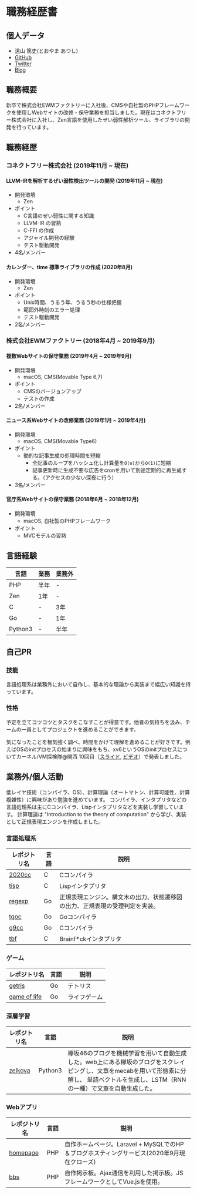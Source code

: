 # 職務経歴書

## 個人データ

* 遠山 篤史(とおやま あつし)
* [GitHub](https://github.com/Toasa)
* [Twitter](https://twitter.com/toasa_3)
* [Blog](https://toasa3.hatenablog.com/)


## 職務概要

新卒で株式会社EWMファクトリーに入社後、CMSや自社製のPHPフレームワークを使用しWebサイトの改修・保守業務を担当しました。現在はコネクトフリー株式会社に入社し、Zen言語を使用したぜい弱性解析ツール、ライブラリの開発を行っています。

## 職務経歴

### コネクトフリー株式会社 (2019年11月 ~ 現在)

#### LLVM-IRを解析するぜい弱性検出ツールの開発 (2019年11月 ~ 現在)
  - 開発環境
    - Zen
  - ポイント
    - C言語のぜい弱性に関する知識
    - LLVM-IR の習熟
    - C-FFI の作成
    - アジャイル開発の経験
    - テスト駆動開発
  - 4名/メンバー

#### カレンダー、time 標準ライブラリの作成 (2020年8月)
  - 開発環境
    - Zen
  - ポイント
    - Unix時間、うるう年、うるう秒の仕様把握
    - 範囲外時刻のエラー処理
    - テスト駆動開発
  - 2名/メンバー

### 株式会社EWMファクトリー (2018年4月 ~ 2019年9月)

#### 複数Webサイトの保守業務 (2019年4月 ~ 2019年9月)
  - 開発環境
    - macOS, CMS(Movable Type 6,7)
  - ポイント
    - CMSのバージョンアップ
    - テストの作成
  - 2名/メンバー

#### ニュース系Webサイトの改修業務 (2019年1月 ~ 2019年4月)
  - 開発環境
    - macOS, CMS(Movable Type6)
  - ポイント
    - 動的な記事生成の処理時間を短縮
      - 全記事のループをハッシュ化し計算量を`O(n)`から`O(1)`に短縮
      - 記事更新時に生成不要な広告をcronを用いて別途定期的に再生成する。（アクセスの少ない深夜に行う）
  - 3名/メンバー

#### 官庁系Webサイトの保守業務 (2018年6月 ~ 2018年12月)
  - 開発環境
    - macOS, 自社製のPHPフレームワーク
  - ポイント
    - MVCモデルの習熟

## 言語経験

|言語|業務|業務外|
|---|---|---|
|PHP|半年|-|
|Zen|1年|-|
|C|-|3年|
|Go|-|1年|
|Python3|-|半年|

## 自己PR

### 技能

言語処理系は業務外において自作し、基本的な理論から実装まで幅広い知識を持っています。

### 性格

予定を立てコツコツとタスクをこなすことが得意です。他者の気持ちを汲み、チームの一員としてプロジェクトを進めることができます。

気になったことを根気強く調べ、時間をかけて理解を進めることが好きです。例えばOSのinitプロセスの始まりに興味をもち、xv6というOSのinitプロセスについてカーネル/VM探検隊@関西 10回目（[スライド](https://speakerdeck.com/toasa/xv6-initpurosesu-kotohazime), [ビデオ](https://youtu.be/J-pF4fg3r04?t=1750)）で発表しました。

## 業務外/個人活動

低レイヤ技術（コンパイラ、OS）、計算理論（オートマトン、計算可能性、計算複雑性）に興味があり勉強を進めています。
コンパイラ、インタプリタなどの言語処理系は主にCコンパイラ、Lispインタプリタなどを実装し学習しています。
計算理論は "Introduction to the theory of computation" から学び、実装として正規表現エンジンを作成しました。

### 言語処理系

|レポジトリ名|言語|説明|
|---|---|---|
|[2020cc](https://github.com/Toasa/2020cc)|C|Cコンパイラ|
|[tisp](https://github.com/Toasa/tisp)|C|Lispインタプリタ|
|[regexp](https://github.com/Toasa/regexp)|Go|正規表現エンジン。構文木の出力、状態遷移図の出力、正規表現の受理判定を実装。|
|[tgoc](https://github.com/Toasa/tgoc)|Go|Goコンパイラ|
|[g9cc](https://github.com/Toasa/g9cc)|Go|Cコンパイラ|
|[tbf](https://github.com/Toasa/bf_interpreter)|C|Brainf*ckインタプリタ|

### ゲーム

|レポジトリ名|言語|説明|
|---|---|---|
|[getris](https://github.com/Toasa/getris)|Go|テトリス|
|[game of life](https://github.com/Toasa/game_of_life)|Go|ライフゲーム|

### 深層学習

|レポジトリ名|言語|説明|
|---|---|---|
|[zelkova](https://github.com/Toasa/zelkova)|Python3|欅坂46のブログを機械学習を用いて自動生成した。web上にある欅坂のブログをスクレイピングし、文章をmecabを用いて形態素に分解し、 単語ベクトルを生成し、LSTM（RNNの一種）で文章を自動生成した。|

### Webアプリ

|レポジトリ名|言語|説明|
|---|---|---|
|[homepage](https://github.com/Toasa/homepage)|PHP|自作ホームページ。Laravel + MySQLでのHP＆ブログホスティングサービス(2020年9月現在クローズ)|
|[bbs](https://github.com/Toasa/bbs)|PHP|自作掲示板。Ajax通信を利用した掲示板。JSフレームワークとしてVue.jsを使用。|
